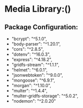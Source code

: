 # Media Library:()

## Package Configuration:
*    "bcrypt": "^5.1.0",
*    "body-parser": "^1.20.1",
*    "cors": "^2.8.5",
*    "dotenv": "^16.0.3",
*    "express": "^4.18.2",
*    "gridfs-stream": "^1.1.1",
*    "helmet": "^6.0.1",
*    "jsonwebtoken": "^9.0.0",
*    "mongoose": "^6.9.1",
*    "morgan": "^1.10.0",
*    "multer": "^1.4.4",
*    "multer-gridfs-storage": "^5.0.2",
*    "nodemon": "^2.0.20"